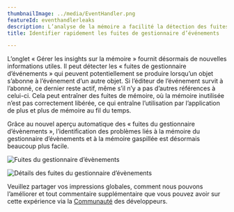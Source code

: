 ```yaml
---
thumbnailImage: ../media/EventHandler.png
featureId: eventhandlerleaks
description: L’analyse de la mémoire a facilité la détection des fuites de gestionnaires d’événements et la perte de mémoire.
title: Identifier rapidement les fuites de gestionnaire d’événements

---
```



L’onglet « Gérer les insights sur la mémoire » fournit désormais de nouvelles informations utiles. Il peut détecter les « fuites de gestionnaire d’événements » qui peuvent potentiellement se produire lorsqu’un objet s’abonne à l’événement d’un autre objet. Si l’éditeur de l’événement survit à l’abonné, ce dernier reste actif, même s’il n’y a pas d’autres références à celui-ci. Cela peut entraîner des fuites de mémoire, où la mémoire inutilisée n’est pas correctement libérée, ce qui entraîne l’utilisation par l’application de plus et plus de mémoire au fil du temps.

Grâce au nouvel aperçu automatique des « fuites du gestionnaire d’évènements », l’identification des problèmes liés à la mémoire du gestionnaire d’évènements et à la mémoire gaspillée est désormais beaucoup plus facile.

![Fuites du gestionnaire d’évènements](../media/EventHandler.png "Fuites du gestionnaire d'évènements")

![Détails des fuites du gestionnaire d’évènements](../media/EventHandlerDetails.png "Détails des fuites du gestionnaire d’évènements")

Veuillez partager vos impressions globales, comment nous pouvons l’améliorer et tout commentaire supplémentaire que vous pouvez avoir sur cette expérience via la [Communauté](https://developercommunity.visualstudio.com/VisualStudio) des développeurs.
